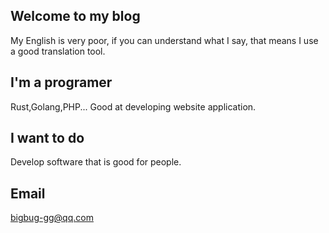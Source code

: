 ## Welcome to my blog
My English is very poor, if you can understand what I say, that means I use a good translation tool.

## I'm a programer
Rust,Golang,PHP... Good at developing website application.

## I want to do
Develop software that is good for people.

## Email
bigbug-gg@qq.com
